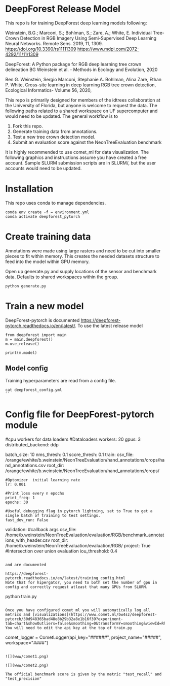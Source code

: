 # DeepForest Release Model 

This repo is for training DeepForest deep learning models following: 

Weinstein, B.G.; Marconi, S.; Bohlman, S.; Zare, A.; White, E. Individual Tree-Crown Detection in RGB Imagery Using Semi-Supervised Deep Learning Neural Networks. Remote Sens. 2019, 11, 1309. https://doi.org/10.3390/rs11111309
https://www.mdpi.com/2072-4292/11/11/1309

DeepForest: A Python package for RGB deep learning tree crown delineation
BG Weinstein et al. - Methods in Ecology and Evolution, 2020

Ben G. Weinstein, Sergio Marconi, Stephanie A. Bohlman, Alina Zare, Ethan P. White,
Cross-site learning in deep learning RGB tree crown detection,
Ecological Informatics-
Volume 56, 2020,

This repo is primarily designed for members of the idtrees collaboration at the University of Florida, but anyone is welcome to request the data. The following paths related to a shared workspace on UF supercomputer and would need to be updated.
The general workflow is to 

1. Fork this repo.
2. Generate training data from annotations.
3. Test a new tree crown detection model.
4. Submit an evaluation score against the NeonTreeEvaluation benchmark

It is highly recommended to use comet_ml for data visualization. The following graphics and instructions assume you have created a free account. 
Sample SLURM submission scripts are in SLURM/, but the user accounts would need to be updated.

# Installation

This repo uses conda to manage dependencies.

```
conda env create -f = environment.yml
conda activate deepforest_pytorch
```

# Create training data

Annotations were made using large rasters and need to be cut into smaller pieces to fit within memory. This creates the needed datasets structure to feed into the model within GPU memory.

Open up generate.py and supply locations of the sensor and benchmark data. Defaults to shared workspaces within the group.

```
python generate.py
```

# Train a new model


DeepForest-pytorch is documented https://deepforest-pytorch.readthedocs.io/en/latest/. To use the latest release model

```
from deepforest import main
m = main.deepforest()
m.use_release()

print(m.model)
```

## Model config

Training hyperparameters are read from a config file.
```
cat deepforest_config.yml
``

```
# Config file for DeepForest-pytorch module

#cpu workers for data loaders
#Dataloaders
workers: 20
gpus: 3
distributed_backend: ddp

batch_size: 10
nms_thresh: 0.1
score_thresh: 0.1
train:
    csv_file: /orange/ewhite/b.weinstein/NeonTreeEvaluation/hand_annotations/crops/hand_annotations.csv
    root_dir: /orange/ewhite/b.weinstein/NeonTreeEvaluation/hand_annotations/crops/

    #Optomizer  initial learning rate
    lr: 0.001

    #Print loss every n epochs
    print_freq: 1
    epochs: 30

    #Useful debugging flag in pytorch lightning, set to True to get a single batch of training to test settings.
    fast_dev_run: False

validation:
    #callback args
    csv_file: /home/b.weinstein/NeonTreeEvaluation/evaluation/RGB/benchmark_annotations_with_header.csv
    root_dir: /home/b.weinstein/NeonTreeEvaluation/evaluation/RGB/
    project: True
    #Intersection over union evaluation
    iou_threshold: 0.4
```

and are documented 

https://deepforest-pytorch.readthedocs.io/en/latest/training_config.html
Note that for hipergator, you need to both set the number of gpu in config and correctly request atleast that many GPUs from SLURM.

```
python train.py
```

Once you have configured comet_ml you will automatically log all metrics and [visualizations](https://www.comet.ml/bw4sz/deepforest-pytorch/30d948365bad48e8b29b32a8e1b16f39?experiment-tab=chart&showOutliers=false&smoothing=0&transformY=smoothing&viewId=RhhMXsRA1UdsXTxZv13D7WJ8e&xAxis=step). You will need to edit the api key at the top of train.py

```
comet_logger = CometLogger(api_key="######",
                              project_name="#####", workspace="####")
```

![](www/comet1.png)

![](www/comet2.png)

The official benchmark score is given by the metric "test_recall" and "test_precision"
